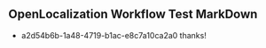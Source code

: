 ## OpenLocalization Workflow Test MarkDown
* a2d54b6b-1a48-4719-b1ac-e8c7a10ca2a0 thanks!

<!--HONumber=Aug16_HO3-->


